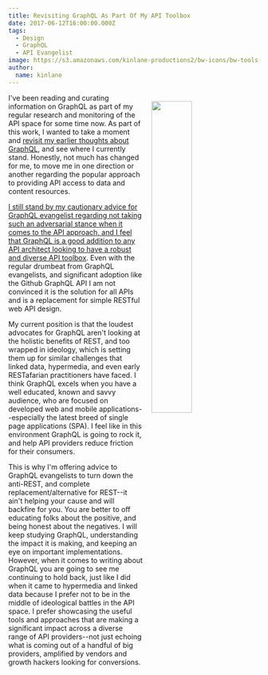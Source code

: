 ```yaml
---
title: Revisiting GraphQL As Part Of My API Toolbox
date: 2017-06-12T16:00:00.000Z
tags:
  - Design
  - GraphQL
  - API Evangelist
image: https://s3.amazonaws.com/kinlane-productions2/bw-icons/bw-tools-school.png
author:
  name: kinlane
---
```

<p><img style="padding: 15px;" src="https://s3.amazonaws.com/kinlane-productions2/bw-icons/bw-tools-school.png" alt="" width="40%" align="right" /></p>

I've been reading and curating information on GraphQL as part of my regular research and monitoring of the API space for some time now. As part of this work, I wanted to take a moment and [revisit my earlier thoughts about GraphQL](http://apievangelist.com/2016/09/02/i-am-keeping-my-mind-open-and-looking-forward-to-learning-more-about-graphql/), and see where I currently stand. Honestly, not much has changed for me, to move me in one direction or another regarding the popular approach to providing API access to data and content resources.

[I still stand by my cautionary advice for GraphQL evangelist regarding not taking such an adversarial stance when it comes to the API approach, and I feel that GraphQL is a good addition to any API architect looking to have a robust and diverse API toolbox](http://apievangelist.com/2017/03/31/rest-linked-data-hypermedia-graphql-and-grpc/). Even with the regular drumbeat from GraphQL evangelists, and significant adoption like the Github GraphQL API I am not convinced it is the solution for all APIs and is a replacement for simple RESTful web API design.

My current position is that the loudest advocates for GraphQL aren't looking at the holistic benefits of REST, and too wrapped in ideology, which is setting them up for similar challenges that linked data, hypermedia, and even early RESTafarian practitioners have faced. I think GraphQL excels when you have a well educated, known and savvy audience, who are focused on developed web and mobile applications--especially the latest breed of single page applications (SPA). I feel like in this environment GraphQL is going to rock it, and help API providers reduce friction for their consumers.

This is why I'm offering advice to GraphQL evangelists to turn down the anti-REST, and complete replacement/alternative for REST--it ain't helping your cause and will backfire for you. You are better to off educating folks about the positive, and being honest about the negatives. I will keep studying GraphQL, understanding the impact it is making, and keeping an eye on important implementations. However, when it comes to writing about GraphQL you are going to see me continuing to hold back, just like I did when it came to hypermedia and linked data because I prefer not to be in the middle of ideological battles in the API space. I prefer showcasing the useful tools and approaches that are making a significant impact across a diverse range of API providers--not just echoing what is coming out of a handful of big providers, amplified by vendors and growth hackers looking for conversions.